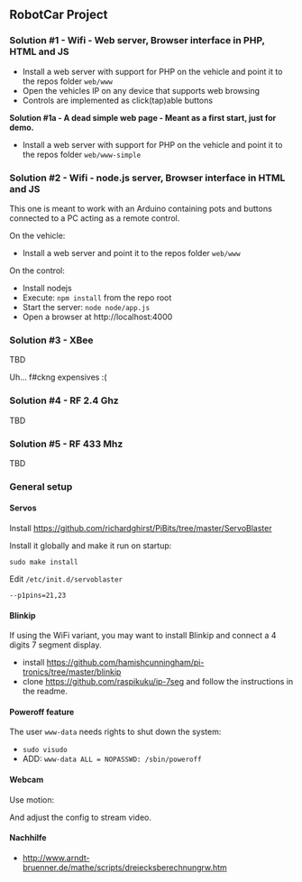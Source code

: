 ## RobotCar Project

### Solution #1 - Wifi - Web server, Browser interface in PHP, HTML and JS

* Install a web server with support for PHP on the vehicle and point it to the repos folder `web/www`
* Open the vehicles IP on any device that supports web browsing
* Controls are implemented as click(tap)able buttons

**Solution #1a - A dead simple web page - Meant as a first start, just for demo.**

* Install a web server with support for PHP on the vehicle and point it to the repos folder `web/www-simple`

### Solution #2 - Wifi - node.js server, Browser interface in HTML and JS

This one is meant to work with an Arduino containing pots and buttons connected to a PC acting as a remote control.

On the vehicle:
* Install a web server and point it to the repos folder `web/www`

On the control:
* Install nodejs
* Execute: `npm install` from the repo root
* Start the server: `node node/app.js`
* Open a browser at http://localhost:4000

### Solution #3 - XBee

TBD

Uh... f#ckng expensives :(

### Solution #4 - RF 2.4 Ghz

TBD

### Solution #5 - RF 433 Mhz

TBD

### General setup

#### Servos

Install https://github.com/richardghirst/PiBits/tree/master/ServoBlaster

Install it globally and make it run on startup:

`sudo make install`

Edit `/etc/init.d/servoblaster`

`--p1pins=21,23`

#### Blinkip

If using the WiFi variant, you may want to install Blinkip and connect a 4 digits 7 segment display.

* install https://github.com/hamishcunningham/pi-tronics/tree/master/blinkip
* clone https://github.com/raspikuku/ip-7seg and follow the instructions in the readme.

#### Poweroff feature

The user `www-data` needs rights to shut down the system:

* `sudo visudo`
* ADD: `www-data ALL = NOPASSWD: /sbin/poweroff`

#### Webcam

Use motion:

And adjust the config to stream video.

#### Nachhilfe

* http://www.arndt-bruenner.de/mathe/scripts/dreiecksberechnungrw.htm
